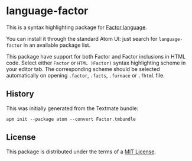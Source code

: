 language-factor
===============

This is a syntax highlighting package for [Factor language][factor].

You can install it through the standard Atom UI: just search for
`language-factor` in an available package list.

This package have support for both Factor and Factor inclusions in HTML code.
Select either `Factor` or `HTML )Factor)` syntax highlighting scheme in your
editor tab. The corresponding scheme should be selected automatically on opening
`.factor`, `.facts`, `.furnace` or `.fhtml` file.

History
-------

This was initially generated from the Textmate bundle:

    apm init --package atom --convert Factor.tmbundle

License
-------

This package is distributed under the terms of a [MIT License][mit-license].

[factor]: https://factorcode.org/
[mit-license]: https://opensource.org/licenses/MIT
